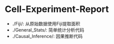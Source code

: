 # Cell-Experiment-Report

- ./Fiji/: 从原始数据使用Fiji提取面积
- ./General_Stats/: 简单统计分析代码
- ./Causal_Inference/: 因果推断代码
